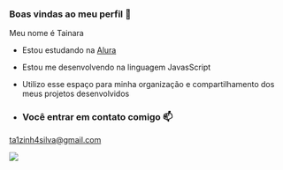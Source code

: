 ###  Boas vindas ao meu perfil 🖤

Meu nome é Tainara

- Estou estudando na [Alura](https://www.alura.com.br)
- Estou me desenvolvendo na linguagem JavasScript
- Utilizo esse espaço para minha organização e compartilhamento dos meus projetos desenvolvidos

- ### Você entrar em contato comigo 📫

 ta1zinh4silva@gmail.com



 ![](https://media.tenor.com/wNb7LzzIYeUAAAAM/merida-brave.gif)
